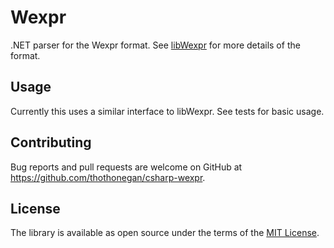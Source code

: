 # Wexpr

.NET parser for the Wexpr format. See [libWexpr](https://github.com/thothonegan/libWexpr) for more details of the format.

## Usage

Currently this uses a similar interface to libWexpr.
See tests for basic usage.

## Contributing

Bug reports and pull requests are welcome on GitHub at https://github.com/thothonegan/csharp-wexpr.

## License

The library is available as open source under the terms of the [MIT License](https://opensource.org/licenses/MIT).
